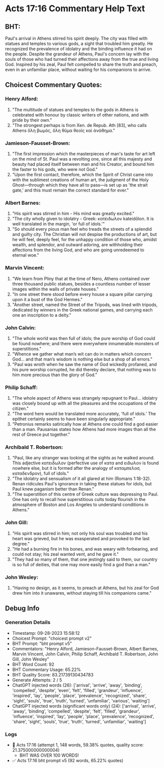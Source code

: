 # Acts 17:16 Commentary Help Text

## BHT:
Paul's arrival in Athens stirred his spirit deeply. The city was filled with statues and temples to various gods, a sight that troubled him greatly. He recognized the prevalence of idolatry and the binding influence it had on the people. Despite the grandeur of Athens, Paul's concern lay with the souls of those who had turned their affections away from the true and living God. Inspired by his zeal, Paul felt compelled to share the truth and preach, even in an unfamiliar place, without waiting for his companions to arrive.

## Choicest Commentary Quotes:
### Henry Alford:
1. "The multitude of statues and temples to the gods in Athens is celebrated with honour by classic writers of other nations, and with pride by their own."
2. "The strongest perhaps is from Xen. de Repub. Ath [83], who calls Athens ὅλη βωμός, ὅλη θῦμα θεοῖς καὶ ἀνάθημα."

### Jamieson-Fausset-Brown:
1. "The first impression which the masterpieces of man's taste for art left on the mind of St. Paul was a revolting one, since all this majesty and beauty had placed itself between man and his Creator, and bound him the faster to his gods, who were not God."
2. "Upon the first contact, therefore, which the Spirit of Christ came into with the sublimest creations of human art, the judgment of the Holy Ghost—through which they have all to pass—is set up as 'the strait gate,' and this must remain the correct standard for ever."


### Albert Barnes:
1. "His spirit was stirred in him - His mind was greatly excited."
2. "The city wholly given to idolatry - Greek: κατέιδωλον kateidōlon. It is well translated in the margin, 'or full of idols.'"
3. "So should every pious man feel who treads the streets of a splendid and guilty city. The Christian will not despise the productions of art, but he will feel, deeply feel, for the unhappy condition of those who, amidst wealth, and splendor, and outward adoring, are withholding their affections from the living God, and who are going unredeemed to eternal woe."

### Marvin Vincent:
1. "We learn from Pliny that at the time of Nero, Athens contained over three thousand public statues, besides a countless number of lesser images within the walls of private houses." 
2. "In one street there stood before every house a square pillar carrying upon it a bust of the God Hermes."
3. "Another street, named the Street of the Tripods, was lined with tripods, dedicated by winners in the Greek national games, and carrying each one an inscription to a deity."

### John Calvin:
1. "The whole world was then full of idols; the pure worship of God could be found nowhere; and there were everywhere innumerable monsters of superstitions."
2. "Whence we gather what man’s wit can do in matters which concern God... and that man’s wisdom is nothing else but a shop of all errors."
3. "Paul was wroth when he saw the name of God wickedly profaned, and his pure worship corrupted, he did thereby declare, that nothing was to him more precious than the glory of God."

### Philip Schaff:
1. "The whole aspect of Athens was strangely repugnant to Paul... idolatry was closely bound up with all the pleasures and the occupations of the citizen."
2. "The word here would be translated more accurately, 'full of idols.' The epithet certainly seems to have been singularly appropriate."
3. "Petronius remarks satirically how at Athens one could find a god easier than a man. Pausanias states how Athens had more images than all the rest of Greece put together."

### Archibald T. Robertson:
1. "Paul, like any stranger was looking at the sights as he walked around. This adjective κατειδωλον (perfective use of κατα and ειδωλον is found nowhere else, but it is formed after the analogy of καταμπελοσ, καταδενδρον), full of idols."
2. "The idolatry and sensualism of it all glared at him (Romans 1:18-32). Renan ridicules Paul's ignorance in taking these statues for idols, but Paul knew paganism better than Renan."
3. "The superstition of this centre of Greek culture was depressing to Paul. One has only to recall how superstitious cults today flourish in the atmosphere of Boston and Los Angeles to understand conditions in Athens."

### John Gill:
1. "His spirit was stirred in him; not only his soul was troubled and his heart was grieved, but he was exasperated and provoked to the last degree."
2. "He had a burning fire in his bones, and was weary with forbearing, and could not stay; his zeal wanted vent, and he gave it."
3. "They had so many of them, that one jestingly said to them, our country is so full of deities, that one may more easily find a god than a man."

### John Wesley:
1. "Having no design, as it seems, to preach at Athens, but his zeal for God drew him into it unawares, without staying till his companions came."


## Debug Info
### Generation Details
- Timestamp: 09-28-2023 15:58:12
- Choicest Prompt: "choicest prompt v2"
- BHT Prompt: "bht prompt v5"
- Commentators: "Henry Alford, Jamieson-Fausset-Brown, Albert Barnes, Marvin Vincent, John Calvin, Philip Schaff, Archibald T. Robertson, John Gill, John Wesley"
- BHT Word Count: 92
- BHT Commentary Usage: 65.22%
- BHT Quality Score: 83.21739130434783
- Generate Attempts: 2 / 5
- ChatGPT injected words (26):
	['arrival', 'arrive', 'away', 'binding', 'compelled', 'despite', 'even', 'felt', 'filled', 'grandeur', 'influence', 'inspired', 'lay', 'people', 'place', 'prevalence', 'recognized', 'share', 'sight', 'souls', 'true', 'truth', 'turned', 'unfamiliar', 'various', 'waiting']
- ChatGPT injected words (significant words only) (24):
	['arrival', 'arrive', 'away', 'binding', 'compelled', 'despite', 'felt', 'filled', 'grandeur', 'influence', 'inspired', 'lay', 'people', 'place', 'prevalence', 'recognized', 'share', 'sight', 'souls', 'true', 'truth', 'turned', 'unfamiliar', 'waiting']

### Logs
- 🔄 Acts 17:16 (attempt 1, 148 words, 59.38% quotes, quality score: 21.375000000000004) 
	- BHT WAS OVER 100 WORDS!
- ✅ Acts 17:16 bht prompt v5 (92 words, 65.22% quotes)